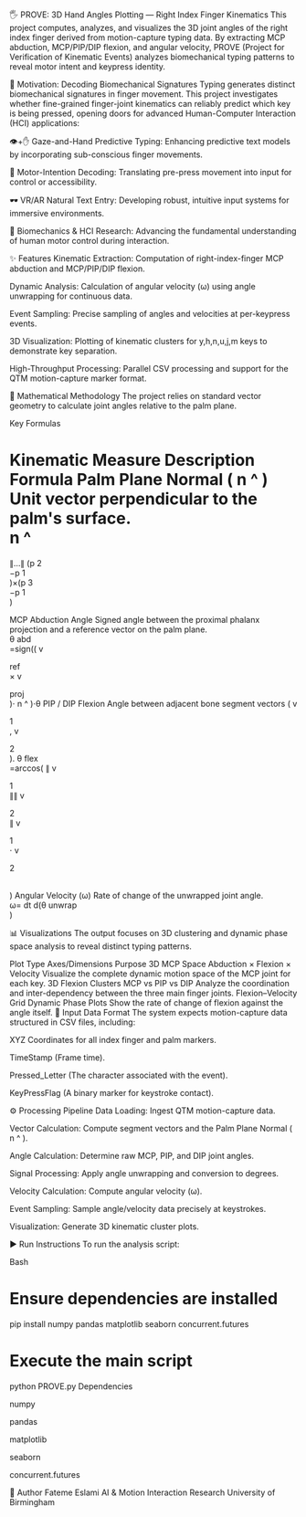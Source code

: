 🖐️ PROVE: 3D Hand Angles Plotting — Right Index Finger Kinematics
This project computes, analyzes, and visualizes the 3D joint angles of the right index finger derived from motion-capture typing data. By extracting MCP abduction, MCP/PIP/DIP flexion, and angular velocity, PROVE (Project for Verification of Kinematic Events) analyzes biomechanical typing patterns to reveal motor intent and keypress identity.

🧠 Motivation: Decoding Biomechanical Signatures
Typing generates distinct biomechanical signatures in finger movement. This project investigates whether fine-grained finger-joint kinematics can reliably predict which key is being pressed, opening doors for advanced Human-Computer Interaction (HCI) applications:

👁️+✋ Gaze-and-Hand Predictive Typing: Enhancing predictive text models by incorporating sub-conscious finger movements.

🧠 Motor-Intention Decoding: Translating pre-press movement into input for control or accessibility.

🕶️ VR/AR Natural Text Entry: Developing robust, intuitive input systems for immersive environments.

🔬 Biomechanics & HCI Research: Advancing the fundamental understanding of human motor control during interaction.

✨ Features
Kinematic Extraction: Computation of right-index-finger MCP abduction and MCP/PIP/DIP flexion.

Dynamic Analysis: Calculation of angular velocity (ω) using angle unwrapping for continuous data.

Event Sampling: Precise sampling of angles and velocities at per-keypress events.

3D Visualization: Plotting of kinematic clusters for y,h,n,u,j,m keys to demonstrate key separation.

High-Throughput Processing: Parallel CSV processing and support for the QTM motion-capture marker format.

📐 Mathematical Methodology
The project relies on standard vector geometry to calculate joint angles relative to the palm plane.

Key Formulas

Kinematic Measure	Description	Formula
Palm Plane Normal ( 
n
^
 )	Unit vector perpendicular to the palm's surface.	
n
^
 = 
∥…∥
(p 
2
​	
 −p 
1
​	
 )×(p 
3
​	
 −p 
1
​	
 )
​	
 
MCP Abduction Angle	Signed angle between the proximal phalanx projection and a reference vector on the palm plane.	
θ 
abd
​	
 =sign(( 
v

  
ref
​	
 × 
v

  
proj
​	
 )⋅ 
n
^
 )⋅θ
PIP / DIP Flexion	Angle between adjacent bone segment vectors ( 
v

  
1
​	
 , 
v

  
2
​	
 ).	
θ 
flex
​	
 =arccos( 
∥ 
v

  
1
​	
 ∥∥ 
v

  
2
​	
 ∥
v

  
1
​	
 ⋅ 
v

  
2
​	
 
​	
 )
Angular Velocity (ω)	Rate of change of the unwrapped joint angle.	
ω= 
dt
d(θ 
unwrap
​	
 )
​	
 
📊 Visualizations
The output focuses on 3D clustering and dynamic phase space analysis to reveal distinct typing patterns.

Plot Type	Axes/Dimensions	Purpose
3D MCP Space	Abduction × Flexion × Velocity	Visualize the complete dynamic motion space of the MCP joint for each key.
3D Flexion Clusters	MCP vs PIP vs DIP	Analyze the coordination and inter-dependency between the three main finger joints.
Flexion–Velocity Grid	Dynamic Phase Plots	Show the rate of change of flexion against the angle itself.
📂 Input Data Format
The system expects motion-capture data structured in CSV files, including:

XYZ Coordinates for all index finger and palm markers.

TimeStamp (Frame time).

Pressed_Letter (The character associated with the event).

KeyPressFlag (A binary marker for keystroke contact).

⚙️ Processing Pipeline
Data Loading: Ingest QTM motion-capture data.

Vector Calculation: Compute segment vectors and the Palm Plane Normal ( 
n
^
 ).

Angle Calculation: Determine raw MCP, PIP, and DIP joint angles.

Signal Processing: Apply angle unwrapping and conversion to degrees.

Velocity Calculation: Compute angular velocity (ω).

Event Sampling: Sample angle/velocity data precisely at keystrokes.

Visualization: Generate 3D kinematic cluster plots.

▶️ Run Instructions
To run the analysis script:

Bash
# Ensure dependencies are installed
pip install numpy pandas matplotlib seaborn concurrent.futures

# Execute the main script
python PROVE.py
Dependencies

numpy

pandas

matplotlib

seaborn

concurrent.futures

📎 Author
Fateme Eslami AI & Motion Interaction Research University of Birmingham
